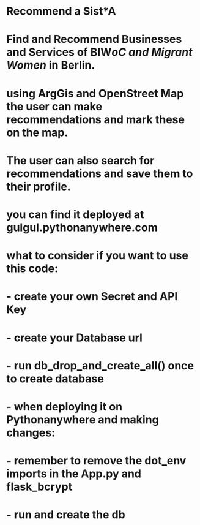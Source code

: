 # Recommend a Sist*A

# Find and Recommend Businesses and Services of BIW*oC and Migrant Women* in Berlin.
#
# using ArgGis and OpenStreet Map the user can make recommendations and mark these on the map. 
# The user can also search for recommendations and save them to their profile.
#
# you can find it deployed at gulgul.pythonanywhere.com
#
# what to consider if you want to use this code:
# - create your own Secret and API Key 
# - create your Database url 
# - run db_drop_and_create_all() once to create database
# - when deploying it on Pythonanywhere and making changes:
# - remember to remove the dot_env imports in the App.py and flask_bcrypt
# - run and create the db



